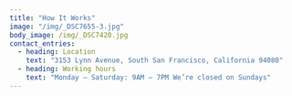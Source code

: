 ```yaml
---
title: "How It Works"
image: "/img/_DSC7655-3.jpg"
body_image: /img/_DSC7420.jpg
contact_entries:
  - heading: Location
    text: "3153 Lynn Avenue, South San Francisco, California 94080"
  - heading: Working hours
    text: "Monday – Saturday: 9AM – 7PM We’re closed on Sundays"
---
```

